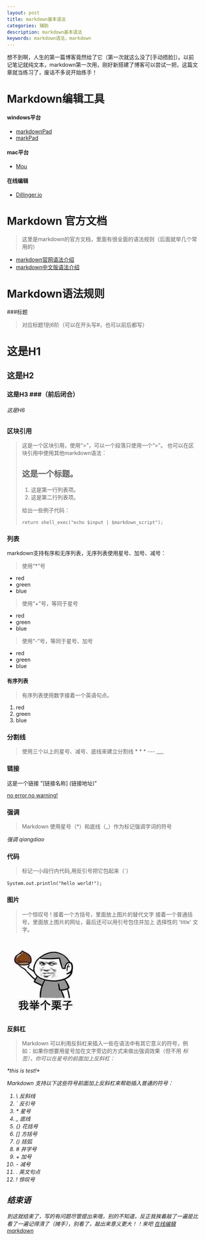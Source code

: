 ```yaml
---
layout: post
title: markdown基本语法
categories: 辅助
description: markdown基本语法
keywords: markdown语法，markdown
---
```


想不到啊，人生的第一篇博客竟然给了它（第一次就这么没了[手动捂脸]）。以前记笔记就纯文本，markdown第一次用，刚好新搭建了博客可以尝试一把，这篇文章就当练习了，废话不多说开始练手！

# Markdown编辑工具
#### windows平台
   - [markdownPad](http://markdownpad.com/)
   - [markPad](http://code52.org/DownmarkerWPF/)
#### mac平台
   - [Mou](http://25.io/mou/)
#### 在线编辑
   - [Dillinger.io](http://dillinger.io/)

# Markdown 官方文档
   > 这里是markdown的官方文档，里面有很全面的语法规则（后面就举几个常用的）

- [markdown官网语法介绍](https://daringfireball.net/projects/markdown/syntax)
- [markdown中文版语法介绍](http://wowubuntu.com/markdown/)

# Markdown语法规则
###标题
> 对应标题1到6阶（可以在开头写#，也可以前后都写）
  
  # 这是H1
  ## 这是H2
  ### 这是H3 ###（前后闭合）
  ###### 这是H6
  
### 区块引用
> 这是一个区块引用，使用“>”，可以一个段落只使用一个“>”。
也可以在区块引用中使用其他markdown语法：
> ## 这是一个标题。
> 
> 1.   这是第一行列表项。
> 2.   这是第二行列表项。
> 
> 给出一些例子代码：
> 
>     return shell_exec("echo $input | $markdown_script");

### 列表

markdown支持有序和无序列表，无序列表使用星号、加号、减号：

> 使用“*”号

* red
* green
* blue

> 使用“+”号，等同于星号

+ red
+ green
+ blue

> 使用“-”号，等同于星号、加号

- red
- green
- blue

#### 有序列表

> 有序列表使用数字接着一个英语句点。

1. red
2. green
3. blue


### 分割线

>使用三个以上的星号、减号、底线来建立分割线
    * * *
    ---
    ___
    
### 链接
这是一个链接 "[链接名称] (链接地址)"

[no error,no warning!](https://handexing.github.io/)

### 强调

> Markdown 使用星号（*）和底线（_）作为标记强调字词的符号

*强调*
_qiangdiao_

### 代码
> 标记一小段行内代码,用反引号把它包起来（`）

``System.out.println("hello world!");``

### 图片
> 一个惊叹号 !
接着一个方括号，里面放上图片的替代文字
接着一个普通括号，里面放上图片的网址，最后还可以用引号包住并加上 选择性的 'title' 文字。

![这是图片](/images/posts/123.jpg)

### 反斜杠

> Markdown 可以利用反斜杠来插入一些在语法中有其它意义的符号，例如：如果你想要用星号加在文字旁边的方式来做出强调效果（但不用 <em> 标签），你可以在星号的前面加上反斜杠：

\*this is test!\*

*Markdown 支持以下这些符号前面加上反斜杠来帮助插入普通的符号：*

1. \   反斜线
2. `   反引号
3. \*   星号
4. _   底线
5. {}  花括号
6. []  方括号
7. ()  括弧
8. \#   井字号
9. \+   加号
10. \-   减号
11. .   英文句点
12. !   惊叹号

## 结束语

到这就结束了，写的有问题尽管提出来哦，别的不知道，反正我挨着敲了一遍是比看了一遍记得清了（摊手），别看了，敲出来意义更大！！来吧 [在线编辑markdown](http://dillinger.io/)
